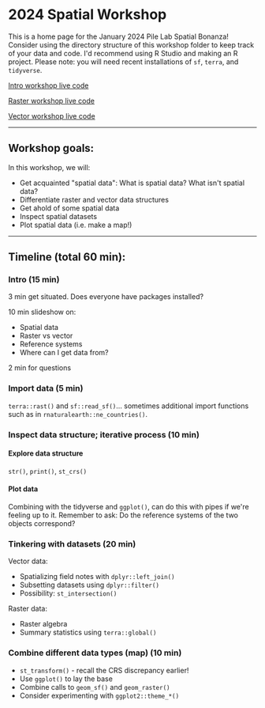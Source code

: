 # 2024 Spatial Workshop

This is a home page for the January 2024 Pile Lab Spatial Bonanza! Consider using the directory structure of this workshop folder to keep track of your data and code. I'd recommend using R Studio and making an R project. Please note: you will need recent installations of `sf`, `terra`, and `tidyverse`.

[Intro workshop live code](https://github.com/JepsonNomad/spatialWorkshop_2024/blob/main/code/000_livecode_intro.R)

[Raster workshop live code](https://github.com/JepsonNomad/spatialWorkshop_2024/blob/main/code/001_livecode_rasters.R)

[Vector workshop live code](https://github.com/JepsonNomad/spatialWorkshop_2024/blob/main/code/002_livecode_vectors.R)

-----

## Workshop goals:

In this workshop, we will:
- Get acquainted "spatial data": What is spatial data? What isn't spatial data?
- Differentiate raster and vector data structures
- Get ahold of some spatial data
- Inspect spatial datasets
- Plot spatial data (i.e. make a map!)

-----

## Timeline (total 60 min):
### Intro (15 min)
3 min get situated. Does everyone have packages installed?

10 min slideshow on:
- Spatial data
- Raster vs vector
- Reference systems
- Where can I get data from?

2 min for questions

### Import data (5 min)
`terra::rast()` and `sf::read_sf()`... sometimes additional import functions such as in `rnaturalearth::ne_countries()`.

### Inspect data structure; iterative process (10 min)
#### Explore data structure
`str()`, `print()`, `st_crs()`
#### Plot data 
Combining with the tidyverse and `ggplot()`, can do this with pipes if we're feeling up to it. Remember to ask: Do the reference systems of the two objects correspond?


### Tinkering with datasets (20 min)
Vector data:
- Spatializing field notes with `dplyr::left_join()`
- Subsetting datasets using `dplyr::filter()`
- Possibility: `st_intersection()`

Raster data:
- Raster algebra
- Summary statistics using `terra::global()`


### Combine different data types (map) (10 min)
- `st_transform()` - recall the CRS discrepancy earlier!
- Use `ggplot()` to lay the base
- Combine calls to `geom_sf()` and `geom_raster()`
- Consider experimenting with `ggplot2::theme_*()`
